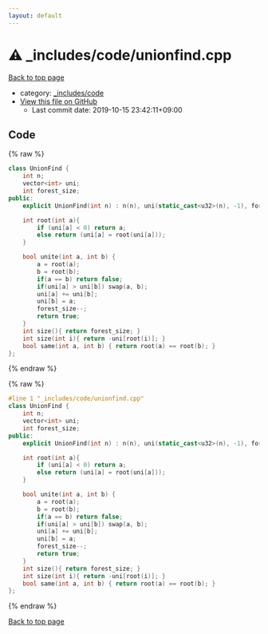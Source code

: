 ```yaml
---
layout: default
---
```


<!-- mathjax config similar to math.stackexchange -->
<script type="text/javascript" async
  src="https://cdnjs.cloudflare.com/ajax/libs/mathjax/2.7.5/MathJax.js?config=TeX-MML-AM_CHTML">
</script>
<script type="text/x-mathjax-config">
  MathJax.Hub.Config({
    TeX: { equationNumbers: { autoNumber: "AMS" }},
    tex2jax: {
      inlineMath: [ ['$','$'] ],
      processEscapes: true
    },
    "HTML-CSS": { matchFontHeight: false },
    displayAlign: "left",
    displayIndent: "2em"
  });
</script>

<script type="text/javascript" src="https://cdnjs.cloudflare.com/ajax/libs/jquery/3.4.1/jquery.min.js"></script>
<script src="https://cdn.jsdelivr.net/npm/jquery-balloon-js@1.1.2/jquery.balloon.min.js" integrity="sha256-ZEYs9VrgAeNuPvs15E39OsyOJaIkXEEt10fzxJ20+2I=" crossorigin="anonymous"></script>
<script type="text/javascript" src="../../../assets/js/copy-button.js"></script>
<link rel="stylesheet" href="../../../assets/css/copy-button.css" />


# :warning: _includes/code/unionfind.cpp

<a href="../../../index.html">Back to top page</a>

* category: <a href="../../../index.html#b46effe2a00fceb0770301fd2a31d561">_includes/code</a>
* <a href="{{ site.github.repository_url }}/blob/master/_includes/code/unionfind.cpp">View this file on GitHub</a>
    - Last commit date: 2019-10-15 23:42:11+09:00




## Code

<a id="unbundled"></a>
{% raw %}
```cpp
class UnionFind {
    int n;
    vector<int> uni;
    int forest_size;
public:
    explicit UnionFind(int n) : n(n), uni(static_cast<u32>(n), -1), forest_size(n) {};

    int root(int a){
        if (uni[a] < 0) return a;
        else return (uni[a] = root(uni[a]));
    }

    bool unite(int a, int b) {
        a = root(a);
        b = root(b);
        if(a == b) return false;
        if(uni[a] > uni[b]) swap(a, b);
        uni[a] += uni[b];
        uni[b] = a;
        forest_size--;
        return true;
    }
    int size(){ return forest_size; }
    int size(int i){ return -uni[root(i)]; }
    bool same(int a, int b) { return root(a) == root(b); }
};
```
{% endraw %}

<a id="bundled"></a>
{% raw %}
```cpp
#line 1 "_includes/code/unionfind.cpp"
class UnionFind {
    int n;
    vector<int> uni;
    int forest_size;
public:
    explicit UnionFind(int n) : n(n), uni(static_cast<u32>(n), -1), forest_size(n) {};

    int root(int a){
        if (uni[a] < 0) return a;
        else return (uni[a] = root(uni[a]));
    }

    bool unite(int a, int b) {
        a = root(a);
        b = root(b);
        if(a == b) return false;
        if(uni[a] > uni[b]) swap(a, b);
        uni[a] += uni[b];
        uni[b] = a;
        forest_size--;
        return true;
    }
    int size(){ return forest_size; }
    int size(int i){ return -uni[root(i)]; }
    bool same(int a, int b) { return root(a) == root(b); }
};

```
{% endraw %}

<a href="../../../index.html">Back to top page</a>

